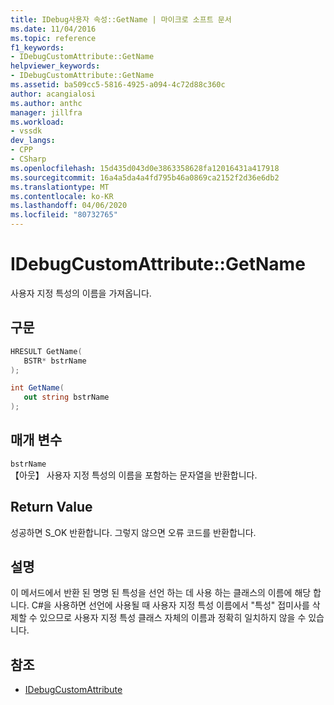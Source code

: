 ```yaml
---
title: IDebug사용자 속성::GetName | 마이크로 소프트 문서
ms.date: 11/04/2016
ms.topic: reference
f1_keywords:
- IDebugCustomAttribute::GetName
helpviewer_keywords:
- IDebugCustomAttribute::GetName
ms.assetid: ba509cc5-5816-4925-a094-4c72d88c360c
author: acangialosi
ms.author: anthc
manager: jillfra
ms.workload:
- vssdk
dev_langs:
- CPP
- CSharp
ms.openlocfilehash: 15d435d043d0e3863358628fa12016431a417918
ms.sourcegitcommit: 16a4a5da4a4fd795b46a0869ca2152f2d36e6db2
ms.translationtype: MT
ms.contentlocale: ko-KR
ms.lasthandoff: 04/06/2020
ms.locfileid: "80732765"
---
```

# <a name="idebugcustomattributegetname"></a>IDebugCustomAttribute::GetName
사용자 지정 특성의 이름을 가져옵니다.

## <a name="syntax"></a>구문

```cpp
HRESULT GetName( 
   BSTR* bstrName
);
```

```csharp
int GetName(
   out string bstrName
);
```

## <a name="parameters"></a>매개 변수
`bstrName`\
【아웃】 사용자 지정 특성의 이름을 포함하는 문자열을 반환합니다.

## <a name="return-value"></a>Return Value
 성공하면 S_OK 반환합니다. 그렇지 않으면 오류 코드를 반환합니다.

## <a name="remarks"></a>설명
 이 메서드에서 반환 된 명명 된 특성을 선언 하는 데 사용 하는 클래스의 이름에 해당 합니다. C#을 사용하면 선언에 사용될 때 사용자 지정 특성 이름에서 "특성" 접미사를 삭제할 수 있으므로 사용자 지정 특성 클래스 자체의 이름과 정확히 일치하지 않을 수 있습니다.

## <a name="see-also"></a>참조
- [IDebugCustomAttribute](../../../extensibility/debugger/reference/idebugcustomattribute.md)
